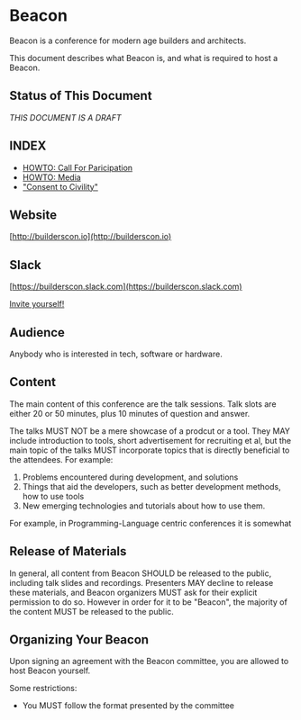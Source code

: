 # Beacon

Beacon is a conference for modern age builders and architects.

This document describes what Beacon is, and what is required to host a Beacon.

## Status of This Document

*THIS DOCUMENT IS A DRAFT*

## INDEX

* [HOWTO: Call For Paricipation](HOWTO-CFP.md)
* [HOWTO: Media](HOWTO-Media.md)
* ["Consent to Civility"](Consent-to-Civility.md)

## Website

[http://builderscon.io](http://builderscon.io)

## Slack

[https://builderscon.slack.com](https://builderscon.slack.com)

[Invite yourself!](https://inviteme-builderscon.herokuapp.com)

## Audience

Anybody who is interested in tech, software or hardware.

## Content

The main content of this conference are the talk sessions. Talk slots are either 20 or 50 minutes, plus 10 minutes of question and answer.

The talks MUST NOT be a mere showcase of a prodcut or a tool. They MAY include introduction to tools, short advertisement for recruiting et al, but the main topic of the talks MUST incorporate topics that is directly beneficial to the attendees. For example:

1. Problems encountered during development, and solutions
2. Things that aid the developers, such as better development methods, how to use tools
3. New emerging technologies and tutorials about how to use them.

For example, in Programming-Language centric conferences it is somewhat

## Release of Materials

In general, all content from Beacon SHOULD be released to the public, including talk slides and recordings. Presenters MAY decline to release these materials, and Beacon organizers MUST ask for their explicit permission to do so. However in order for it to be "Beacon", the majority of the content MUST be released to the public.

## Organizing Your Beacon

Upon signing an agreement with the Beacon committee, you are allowed to host
Beacon yourself.

Some restrictions:

* You MUST follow the format presented by the committee

